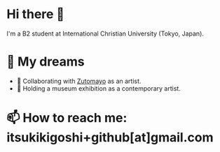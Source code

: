 # Hi there 👋
I'm a B2 student at International Christian University (Tokyo, Japan).

# 🎈 My dreams
* 🦔 Collaborating with [Zutomayo](https://zutomayo.net) as an artist.
* 🎨 Holding a museum exhibition as a contemporary artist.

# 📫 How to reach me: itsukikigoshi+github[at]gmail.com
